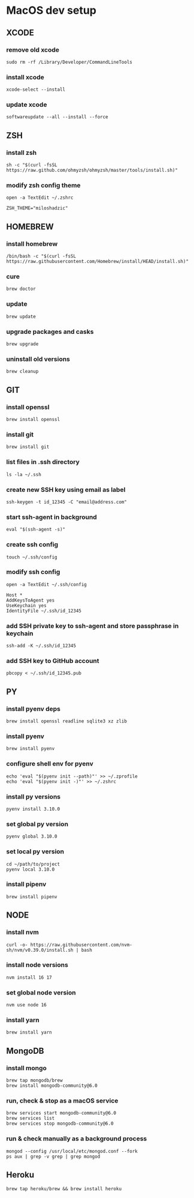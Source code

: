 # MacOS dev setup
## XCODE
### remove old xcode
```
sudo rm -rf /Library/Developer/CommandLineTools
```
### install xcode
```
xcode-select --install
```
### update xcode
```
softwareupdate --all --install --force
```

## ZSH
### install zsh
```
sh -c "$(curl -fsSL https://raw.github.com/ohmyzsh/ohmyzsh/master/tools/install.sh)"
```
### modify zsh config theme
```
open -a TextEdit ~/.zshrc
```
```
ZSH_THEME="miloshadzic"
```

## HOMEBREW
### install homebrew
```
/bin/bash -c "$(curl -fsSL https://raw.githubusercontent.com/Homebrew/install/HEAD/install.sh)"
```
### cure
```
brew doctor
```
### update
```
brew update
```
### upgrade packages and casks
```
brew upgrade
```
### uninstall old versions
```
brew cleanup
```

## GIT
### install openssl
```
brew install openssl
```
### install git
```
brew install git
```
### list files in .ssh directory
```
ls -la ~/.ssh
```
### create new SSH key using email as label
```
ssh-keygen -t id_12345 -C "email@address.com"
```
### start ssh-agent in background
```
eval "$(ssh-agent -s)"
```
### create ssh config
```
touch ~/.ssh/config
```
### modify ssh config
```
open -a TextEdit ~/.ssh/config
```
```
Host *
AddKeysToAgent yes
UseKeychain yes
IdentityFile ~/.ssh/id_12345

```
### add SSH private key to ssh-agent and store passphrase in keychain
```
ssh-add -K ~/.ssh/id_12345
```
### add SSH key to GitHub account
```
pbcopy < ~/.ssh/id_12345.pub
```

## PY
### install pyenv deps
```
brew install openssl readline sqlite3 xz zlib
```
### install pyenv
```
brew install pyenv
```
### configure shell env for pyenv
```
echo 'eval "$(pyenv init --path)"' >> ~/.zprofile
echo 'eval "$(pyenv init -)"' >> ~/.zshrc
```
### install py versions
```
pyenv install 3.10.0
```
### set global py version
```
pyenv global 3.10.0
```
### set local py version
```
cd ~/path/to/project
pyenv local 3.10.0
```
### install pipenv
```
brew install pipenv
```

## NODE
### install nvm
```
curl -o- https://raw.githubusercontent.com/nvm-sh/nvm/v0.39.0/install.sh | bash
```
### install node versions
```
nvm install 16 17
```
### set global node version
```
nvm use node 16
```
### install yarn
```
brew install yarn
```

## MongoDB
### install mongo
```
brew tap mongodb/brew
brew install mongodb-community@6.0
```

### run, check & stop as a macOS service
```
brew services start mongodb-community@6.0
brew services list
brew services stop mongodb-community@6.0
```

### run & check manually as a background process
```
mongod --config /usr/local/etc/mongod.conf --fork
ps aux | grep -v grep | grep mongod
```

## Heroku
```
brew tap heroku/brew && brew install heroku
```
